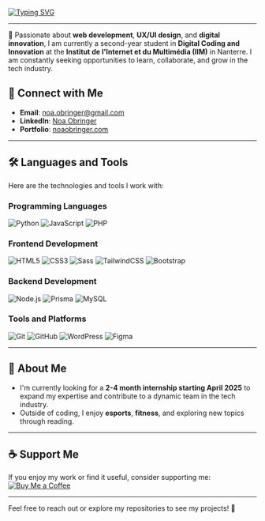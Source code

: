 [![Typing SVG](https://readme-typing-svg.herokuapp.com?font=Fira+Code&weight=700&size=30&duration=3500&pause=500&vCenter=true&random=false&width=435&lines=Hello+World+im+Noa+Obringer+!+👋)](https://git.io/typing-svg)

---

🌟 Passionate about **web development**, **UX/UI design**, and **digital innovation**, I am currently a second-year student in **Digital Coding and Innovation** at the **Institut de l'Internet et du Multimédia (IIM)** in Nanterre. I am constantly seeking opportunities to learn, collaborate, and grow in the tech industry.  

## 🔗 Connect with Me  
- **Email**: [noa.obringer@gmail.com](mailto:noa.obringer@gmail.com)  
- **LinkedIn**: [Noa Obringer](https://www.linkedin.com/in/noa-obringer-3a2793291/)  
- **Portfolio**: [noaobringer.com](https://noaobringer.com) 

---

## 🛠️ Languages and Tools  

Here are the technologies and tools I work with:  

### **Programming Languages**  
![Python](https://img.shields.io/badge/Python-3776AB?style=for-the-badge&logo=python&logoColor=white)  ![JavaScript](https://img.shields.io/badge/JavaScript-F7DF1E?style=for-the-badge&logo=javascript&logoColor=black)  ![PHP](https://img.shields.io/badge/PHP-777BB4?style=for-the-badge&logo=php&logoColor=white)  

### **Frontend Development**  
![HTML5](https://img.shields.io/badge/HTML5-E34F26?style=for-the-badge&logo=html5&logoColor=white)  ![CSS3](https://img.shields.io/badge/CSS3-1572B6?style=for-the-badge&logo=css3&logoColor=white)  ![Sass](https://img.shields.io/badge/Sass-CC6699?style=for-the-badge&logo=sass&logoColor=white)  ![TailwindCSS](https://img.shields.io/badge/TailwindCSS-06B6D4?style=for-the-badge&logo=tailwindcss&logoColor=white)  ![Bootstrap](https://img.shields.io/badge/Bootstrap-7952B3?style=for-the-badge&logo=bootstrap&logoColor=white)  

### **Backend Development**  
![Node.js](https://img.shields.io/badge/Node.js-339933?style=for-the-badge&logo=nodedotjs&logoColor=white)  ![Prisma](https://img.shields.io/badge/Prisma-2D3748?style=for-the-badge&logo=prisma&logoColor=white)  ![MySQL](https://img.shields.io/badge/MySQL-4479A1?style=for-the-badge&logo=mysql&logoColor=white)  

### **Tools and Platforms**  
![Git](https://img.shields.io/badge/Git-F05032?style=for-the-badge&logo=git&logoColor=white)  ![GitHub](https://img.shields.io/badge/GitHub-181717?style=for-the-badge&logo=github&logoColor=white)  ![WordPress](https://img.shields.io/badge/WordPress-21759B?style=for-the-badge&logo=wordpress&logoColor=white)  ![Figma](https://img.shields.io/badge/Figma-F24E1E?style=for-the-badge&logo=figma&logoColor=white)  

---

## 🌱 About Me  

- I'm currently looking for a **2-4 month internship starting April 2025** to expand my expertise and contribute to a dynamic team in the tech industry.  
- Outside of coding, I enjoy **esports**, **fitness**, and exploring new topics through reading.  

---

## ☕ Support Me  

If you enjoy my work or find it useful, consider supporting me:  
[![Buy Me a Coffee](https://img.shields.io/badge/Buy%20Me%20a%20Coffee-FDD835?style=for-the-badge&logo=buymeacoffee&logoColor=black)](https://buymeacoffee.com/noaobringer)  

---

Feel free to reach out or explore my repositories to see my projects! 🚀  
